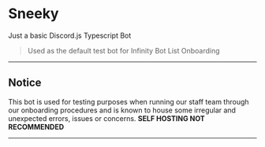 # Sneeky
Just a basic Discord.js Typescript Bot

> Used as the default test bot for Infinity Bot List Onboarding

---

## Notice
This bot is used for testing purposes when running our staff team
through our onboarding procedures and is known to house some irregular
and unexpected errors, issues or concerns. **SELF HOSTING NOT RECOMMENDED**

---